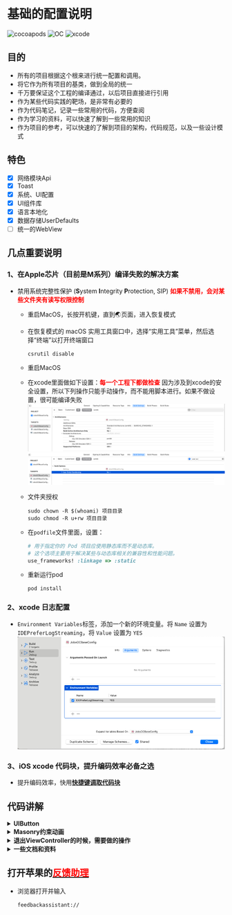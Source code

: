 # 基础的配置说明
<p align="left">
  <img src="https://img.shields.io/badge/pod-1.15.2-brightgreen" alt="cocoapods" title="cocoapods"/>
  <img src="https://img.shields.io/badge/OC-orange" alt="OC" title="OC"/>
  <img src="https://img.shields.io/badge/xcode-15.4-blue" alt="xcode" title="xcode"/>
</p>

## 目的
* 所有的项目根据这个根来进行统一配置和调用。
* 将它作为所有项目的基类，做到全局的统一
* 千万要保证这个工程的编译通过，以后项目直接进行引用
* 作为某些代码实践的靶场，是非常有必要的
* 作为代码笔记，记录一些常用的代码，方便查阅
* 作为学习的资料，可以快速了解到一些常用的知识
* 作为项目的参考，可以快速的了解到项目的架构，代码规范，以及一些设计模式

## 特色
- [x] 网络模块Api<br>
- [x] Toast<br>
- [x] 系统、UI配置<br>
- [x] UI组件库<br>
- [x] 语言本地化<br>
- [x] 数据存储UserDefaults<br>
- [ ] 统一的WebView<br>
## 几点重要说明
### 1、在Apple芯片（目前是M系列）编译失败的解决方案
* 禁用系统完整性保护 (**S**ystem **I**ntegrity **P**rotection, SIP)   <font color=red>**如果不禁用，会对某些文件夹有读写权限控制**</font>
  * 重启MacOS，长按开机键，直到🌏页面，进入恢复模式
  * 在恢复模式的 macOS 实用工具窗口中，选择“实用工具”菜单，然后选择“终端”以打开终端窗口
    ```shell
    csrutil disable
    ```
  * 重启MacOS
  * 在xcode里面做如下设置：<font color=red>**每一个工程下都做检查**</font>
  	因为涉及到xcode的安全设置，所以下列操作只能手动操作，而不能用脚本进行。如果不做设置，很可能编译失败
    ![image-20240628195445480](./assets/image-20240628195445480.png)
    ![image-20240628200436387](./assets/image-20240628200436387.png)
  
  * 文件夹授权
    ```
    sudo chown -R $(whoami) 项目目录
    sudo chmod -R u+rw 项目目录
    ```
  * 在`podfile`文件里面，设置：
    ```ruby
    # 用于指定你的 Pod 项目应使用静态库而不是动态库。
    # 这个选项主要用于解决某些与动态库相关的兼容性和性能问题。
    use_frameworks! :linkage => :static
    ```
  * 重新运行pod
    ```shell
    pod install
    ```
### 2、xcode 日志配置
* `Environment Variables`标签，添加一个新的环境变量。将 `Name` 设置为 `IDEPreferLogStreaming`，将 `Value` 设置为 `YES`
![image-20240629161626945](./assets/image-20240629161626945.png)

### 3、iOS xcode 代码块，提升编码效率必备之选
* 提升编码效率，快用[**快捷键调取代码块**](https://github.com/JobsKit/JobsCodeSnippets)
## 代码讲解

<details id="UIButton">
 <summary><strong>UIButton</strong></summary>

* 苹果在后续的Api中推出了 UIButtonConfiguration 来设置UIButton，但是这个新Api会存在几大问题

  * 大多数开发者对这个Api不熟悉
  * 用了新Api以后，老的Api的一些调用方式可能不会起效果。如果还是按照以前的方式创建，你会发现UIButton不正常出现
  * 大多数时候，我们会涉及到富文本。而富文本和普通的文本之间对于控件有优先级。富文本的优先级最高
  * 因为要做兼容处理，但是 UIButtonConfiguration 的设置环节非常繁琐
  
* 所以，为了应对以上的问题，可以快捷键（init.JobsBtn）调代码块来设置 UIButton

  * 得出的 UIButton 是没有约束的，需要自己在外界加
  * 具体的内部实现，请关注`@implementation UIButton (UI)`
  
* 用新Api（UIButtonConfiguration）创建一个带富文本的UIButton

  ```objective-c
  @property(nonatomic,strong)BaseButton *titleBtn;
  @property(nonatomic,strong)NSMutableArray <NSString *>*richTextMutArr;
  @property(nonatomic,strong)NSMutableArray <RichTextConfig *>*richTextConfigMutArr;
  
   -(BaseButton *)titleBtn{
       if(!_titleBtn){
           @jobs_weakify(self)
           _titleBtn = [BaseButton.alloc jobsInitBtnByConfiguration:nil
                                                          background:nil
                                                      titleAlignment:UIButtonConfigurationTitleAlignmentCenter
                                                       textAlignment:NSTextAlignmentCenter
                                                    subTextAlignment:NSTextAlignmentCenter
                                                         normalImage:nil
                                                      highlightImage:nil
                                                     attributedTitle:nil
                                             selectedAttributedTitle:nil
                                                  attributedSubtitle:[self richTextWithDataConfigMutArr:self.richTextConfigMutArr]
                                                               title:Internationalization(@"请支付")
                                                            subTitle:nil//Internationalization(@"观看完整教学视频需支付99Mata值")
                                                           titleFont:UIFontWeightBoldSize(18)
                                                        subTitleFont:nil
                                                            titleCor:JobsCor(@"#333333")
                                                         subTitleCor:nil
                                                  titleLineBreakMode:NSLineBreakByWordWrapping
                                               subtitleLineBreakMode:NSLineBreakByWordWrapping
                                                 baseBackgroundColor:UIColor.whiteColor
                                                        imagePadding:JobsWidth(0)
                                                        titlePadding:JobsWidth(10)
                                                      imagePlacement:NSDirectionalRectEdgeNone
                                          contentHorizontalAlignment:UIControlContentHorizontalAlignmentCenter
                                            contentVerticalAlignment:UIControlContentVerticalAlignmentCenter
                                                       contentInsets:jobsSameDirectionalEdgeInsets(0)
                                                   cornerRadiusValue:JobsWidth(0)
                                                     roundingCorners:UIRectCornerAllCorners
                                                roundingCornersRadii:CGSizeZero
                                                      layerBorderCor:nil
                                                         borderWidth:JobsWidth(0)
                                                       primaryAction:nil
                                                     clickEventBlock:^id(BaseButton *x) {
               @jobs_strongify(self)
               x.selected = !x.selected;
               if (self.objectBlock) self.objectBlock(x);
               return nil;
           }];
           [self addSubview:_titleBtn];
           [_titleBtn mas_makeConstraints:^(MASConstraintMaker *make) {
               make.height.mas_equalTo(JobsWidth(72));
               make.top.equalTo(self).offset(JobsWidth(20));
               make.centerX.equalTo(self);
           }];
           [_titleBtn makeBtnLabelByShowingType:UILabelShowingType_03];
       }return _titleBtn;
   }
  
   -(NSMutableArray<NSString *> *)richTextMutArr{
       if (!_richTextMutArr) {
           _richTextMutArr = NSMutableArray.array;
           [_richTextMutArr addObject:Internationalization(@"观看完整教学视频需支付")];
           [_richTextMutArr addObject:Internationalization(@"99")];
           [_richTextMutArr addObject:Internationalization(@"Mata值")];
       }return _richTextMutArr;
   }
  
   -(NSMutableArray<RichTextConfig *> *)richTextConfigMutArr{
       if (!_richTextConfigMutArr) {
           _richTextConfigMutArr = NSMutableArray.array;
           {
               RichTextConfig *config_01 = RichTextConfig.new;
               config_01.font = UIFontWeightRegularSize(14);
               config_01.textCor = JobsCor(@"#666666");
               config_01.targetString = self.richTextMutArr[0];
               config_01.paragraphStyle = self.jobsParagraphStyleCenter;
               [_richTextConfigMutArr addObject:config_01];
           }
  
           {
               RichTextConfig *config_02 = RichTextConfig.new;
               config_02.font = UIFontWeightRegularSize(14);
               config_02.textCor = JobsCor(@"#BA9B77");
               config_02.targetString = self.richTextMutArr[1];
               config_02.paragraphStyle = self.jobsParagraphStyleCenter;
               [_richTextConfigMutArr addObject:config_02];
           }
  
           {
               RichTextConfig *config_03 = RichTextConfig.new;
               config_03.font = UIFontWeightRegularSize(14);
               config_03.textCor = JobsCor(@"#666666");
               config_03.targetString = self.richTextMutArr[2];
               config_03.paragraphStyle = self.jobsParagraphStyleCenter;
               [_richTextConfigMutArr addObject:config_03];
           }
       }return _richTextConfigMutArr;
   }
  ```
  
* 资料来源：

  * * [**UIButtonConfiguration**](https://www.jianshu.com/p/12426709420e)
    * [**Chat GPT 3.5**](https://chatgpt.com/)
      </details>

<details id="Masonry约束动画<br>">
 <summary><strong>Masonry约束动画<br></strong></summary>

  ```objective-c
  -(MSMineView2 *)view2{
      if(!_view2){
          _view2 = MSMineView2.new;
          [_view2 richElementsInViewWithModel:nil];
          [self addSubview:_view2];
          [_view2 jobsMasonryBeforeBlock:^(MASConstraintMaker * _Nonnull make) {
              // 添加第一个 _view2 的约束
              make.width.mas_equalTo(0);
              make.height.mas_equalTo([MSMineView2 viewSizeWithModel:nil].height);
              make.right.equalTo(self).offset(JobsWidth(-10));
              make.top.equalTo(self).offset(JobsWidth(10));
          }
                       masonryAfterBlock:^(MASConstraintMaker * _Nonnull make) {
              // 添加第二个 _view2 的约束
              make.size.mas_equalTo([MSMineView2 viewSizeWithModel:nil]);
              make.centerX.equalTo(self);
              make.top.equalTo(self).offset(JobsWidth(10));
          }];
          [_view2 cornerCutToCircleWithCornerRadius:[MSMineView2 viewSizeWithModel:nil].height / 2];
      }return _view2;
  }
  ```
</details>

<details id="退出ViewController的时候，需要做的操作">
 <summary><strong>退出ViewController的时候，需要做的操作</strong></summary>

 ```objective-c
  @jobs_weakify(self)
  self.jobsBackBlock = ^id _Nullable(id _Nullable data) {
      @jobs_strongify(self)
      NSLog(@"退出页面的逻辑");
      return nil;
  };
 ```
</details>










<details id="一些文档和资料">
 <summary><strong>一些文档和资料</strong></summary>

- [**关于响应链的一些研究成果**](文档和资料/关于响应链的一些研究成果/关于响应链的一些研究成果.md)<br>
- [**模型解析**](文档和资料/模型解析/模型解析.md)<br>
- [**iOS状态栏颜色的修改**](文档和资料/iOS状态栏颜色的修改.md)<br>
- [**UICollectionView点击事件**](文档和资料/UICollectionView点击事件.md)<br>
- [**路由**](文档和资料/路由.md)<br>
- 其他
  * [**其他-关于系统Nav**](文档和资料/其他/关于系统Nav.md)<br>
  * [**其他-键盘方法生命周期**](文档和资料/其他/键盘方法生命周期.md)<br>
  * [**其他-精确度量iOS-App的启动时间**](文档和资料/其他/精确度量iOS-App的启动时间.md)<br>
  * [**其他-谁说HTTP和GET就不能通过Body来发送数据呢？**](文档和资料/其他/谁说HTTP和GET就不能通过Body来发送数据呢？.md)<br>
    </details>

## 打开苹果的[<font color=red>**反馈助理**</font>](applefeedback://)
* 浏览器打开并输入 
  ```html
  feedbackassistant://
 ```
